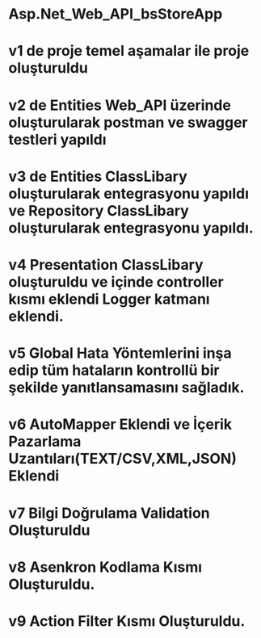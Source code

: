 #				Asp.Net_Web_API_bsStoreApp
# v1 de proje temel aşamalar ile proje oluşturuldu
# v2 de Entities Web_API üzerinde oluşturularak postman ve swagger testleri yapıldı
# v3 de Entities ClassLibary oluşturularak entegrasyonu yapıldı ve Repository ClassLibary oluşturularak entegrasyonu yapıldı.
# v4 Presentation ClassLibary oluşturuldu ve içinde controller kısmı eklendi Logger katmanı eklendi.
# v5 Global Hata Yöntemlerini inşa edip tüm hataların kontrollü bir şekilde yanıtlansamasını sağladık.
# v6 AutoMapper Eklendi ve İçerik Pazarlama Uzantıları(TEXT/CSV,XML,JSON) Eklendi
# v7 Bilgi Doğrulama Validation Oluşturuldu
# v8 Asenkron Kodlama Kısmı Oluşturuldu.
# v9 Action Filter Kısmı Oluşturuldu.
# 
# 
# 
# 
#
# 